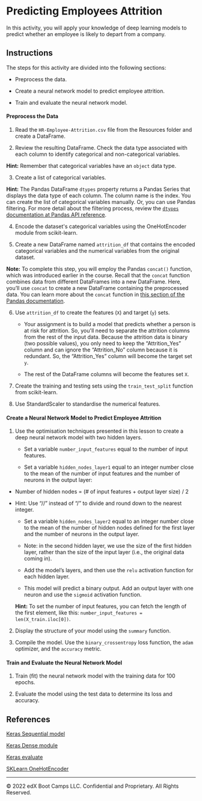 # Predicting Employees Attrition

In this activity, you will apply your knowledge of deep learning models to predict whether an employee is likely to depart from a company.

## Instructions

The steps for this activity are divided into the following sections:

* Preprocess the data.

* Create a neural network model to predict employee attrition.

* Train and evaluate the neural network model.

#### Preprocess the Data

1. Read the `HR-Employee-Attrition.csv` file from the Resources folder and create a DataFrame.

2. Review the resulting DataFrame. Check the data type associated with each column to identify categorical and non-categorical variables.

  **Hint:** Remember that categorical variables have an `object` data type.

3. Create a list of categorical variables.

  **Hint:** The Pandas DataFrame `dtypes` property returns a Pandas Series that displays the data type of each column. The column name is the index. You can create the list of categorical variables manually. Or, you can use Pandas filtering. For more detail about the filtering process, review the [`dtypes` documentation at Pandas API reference](https://pandas.pydata.org/pandas-docs/stable/reference/api/pandas.DataFrame.dtypes.html).

4. Encode the dataset's categorical variables using the OneHotEncoder module from scikit-learn.

5. Create a new DataFrame named `attrition_df` that contains the encoded categorical variables and the numerical variables from the original dataset.

 **Note:** To complete this step, you will employ the Pandas `concat()` function, which was introduced earlier in the course. Recall that the `concat` function combines data from different DataFrames into a new DataFrame. Here, you’ll use `concat` to create a new DataFrame containing the preprocessed data. You can learn more about the `concat` function in [this section of the Pandas documentation](https://pandas.pydata.org/pandas-docs/stable/reference/api/pandas.concat.html).

6. Use `attrition_df` to create the features (`X`) and target (`y`) sets.

    * Your assignment is to build a model that predicts whether a person is at risk for attrition. So, you'll need to separate the attrition columns from the rest of the input data. Because the attrition data is binary (two possible values), you only need to keep the “Attrition_Yes” column and can ignore the “Attrition_No” column because it is redundant. So, the “Attrition_Yes” column will become the target set `y`.

    * The rest of the DataFrame columns will become the features set `X`.

7. Create the training and testing sets using the `train_test_split` function from scikit-learn.

8. Use StandardScaler to standardise the numerical features.

#### Create a Neural Network Model to Predict Employee Attrition

1. Use the optimisation techniques presented in this lesson to create a deep neural network model with two hidden layers.

    * Set a variable `number_input_features` equal to the number of input features.

    * Set a variable `hidden_nodes_layer1` equal to an integer number close to the mean of the number of input features and the number of neurons in the output layer:

* Number of hidden nodes = (# of input features + output layer size) / 2
* Hint: Use “//” instead of “/” to divide and round down to the nearest integer.

  * Set a variable `hidden_nodes_layer2` equal to an integer number close to the mean of the number of hidden nodes defined for the first layer and the number of neurons in the output layer.

  * Note: in the second hidden layer, we use the size of the first hidden layer, rather than the size of the input layer (i.e., the original data coming in).

  * Add the model’s layers, and then use the `relu` activation function for each hidden layer.

  * This model will predict a binary output. Add an output layer with one neuron and use the `sigmoid` activation function.

  **Hint:** To set the number of input features, you can fetch the length of the first element, like this: `number_input_features = len(X_train.iloc[0])`.

2. Display the structure of your model using the `summary` function.

3. Compile the model. Use the `binary_crossentropy` loss function, the `adam` optimizer, and the `accuracy` metric.

#### Train and Evaluate the Neural Network Model

1. Train (fit) the neural network model with the training data for 100 epochs.

2. Evaluate the model using the test data to determine its loss and accuracy.

## References

[Keras Sequential model](https://keras.io/api/models/sequential/)

[Keras Dense module](https://keras.io/api/layers/core_layers/dense/)

[Keras evaluate](https://keras.io/api/models/model_training_apis/)

[SKLearn OneHotEncoder](https://scikit-learn.org/stable/modules/generated/sklearn.preprocessing.OneHotEncoder.html)

---

© 2022 edX Boot Camps LLC. Confidential and Proprietary. All Rights Reserved.
